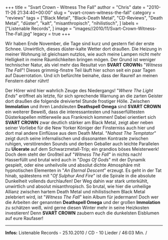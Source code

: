 +++
title = "Svart Crown - Witness The Fall"
author = "Chris"
date = "2010-11-26 21:34:40+00:00"
slug = "svart-crown-witness-the-fall"
category = "reviews"
tags = ["Black Metal", "Black-Death Metal", "CD-Reviews", "Death Metal", "düster", "kalt", "misanthropisch", "nihilistisch", ]
labels = ["Listenable Records", ]
image = "images//2010/11/Svart-Crown-Witness-The-Fall.jpg"
legacy = true
+++

Wir haben Ende November, die Tage sind kurz und gestern fiel der erste Schnee. Unwirtlich, dieses düster-kalte Wetter dort draußen. Die Heizung in meiner Wohnung ist gleichsam nutzlos, wie auch meine Lampen nicht mehr Helligkeit in meine Räumlichkeiten bringen mögen. Der Grund ist weniger technischer Natur, als viel mehr das Resultat von **SVART CROWN**s "_Witness The Fall_"! Dieses grimmig-finstre Teil läuft hier schon seit ein paar Tagen auf Dauerrotation. Und ich befürchte beinahe, dass der Raureif an meinen Fenstern daher rührt!

Der Hörer wird hier wahrlich Zeuge des Niedergangs! "_Where The Light Ends_" eröffnet als letzte, für sich sprechende Warnung an die zarten Geister dort draußen die folgende dreiviertel Stunde frostiger Hölle. Zwischen **Immolation** und ihren Landsleuten **Deathspell Omega** sind **SVART CROWN** ein weiterer Beweiß, dass die interessantesten und hasserfülltesten Düsterkapellen mittlerweile aus Frankreich kommen! Dabei orientiert sich **SVART CROWN** zwar deutlich stärker am Black Metal, zeigt aber neben seiner Vorliebe für die New Yorker Königer der Finsterniss auch hier und dort mal andere Einflüsse aus dem Death Metal. "_Nahast The Temptator_" zeigt durch seine infernalischen und dissonanten Kontraste zwischen ruhigen, verstörenden Sounds und derben Geballer auch leichte Parallelen zu **Ulcerate** auf dem Schwarzmetall-Trip; ein grandios böses Meisterwerk! Doch dem steht der Großteil auf "_Witness The Fall_" in nichts nach! Hasserfüllt und brutal wird auch in "_Dogs Of Gods_" mit der Dynamik gespielt, oder eine unheilvolle und absolut dichte Atmosphäre mit hypnotischen Elementen in "_An Eternal Descent_" erzeugt. Es geht in der Tat hinab, spätestens mit "_Of Sulphur And Fire_" ist die Spirale in die absolute Dunkelheit vollends durchlaufen! Der Weg dahin war stark unterkühlt, unwirtlich und absolut misanthropisch. So brutal, wie hier die unheilige Allianz zwischen hartem Death Metal und nihilistischem Black Metal zelebriert wird, ist "_Witness The Fall_" kein Album für jedermann! Doch wer die Arbeiten der genannten **Deathspell Omega** und der großen **Immolation** zu schätzen weiß, wird gerne diesen Winter mehr in seine Heizkosten investieren! Denn **SVART CROWN** zaubern euch die dunkelsten Eisblumen auf eure Raufaser!





---
**Infos:**
Listenable Records - 25.10.2010 / 
CD - 10 Lieder / 46:03 Min. / 
